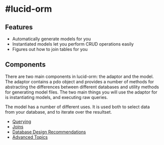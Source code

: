 #lucid-orm
=========

## Features
* Automatically generate models for you
* Instantiated models let you perform CRUD operations easily
* Figures out how to join tables for you

## Components
There are two main components in lucid-orm: the adaptor and the model. The adaptor contains a pdo object and provides a number of methods for abstracting the differences between different databases and utility methods for generating model files. The two main things you will use the adaptor for is instantiating models, and executing raw queries. 

The model has a number of different uses. It is used both to select data from your database, and to iterate over the resultset.

* [Querying](querying.md)
* [Joins](joins.md)
* [Database Design Recommendations](db_design.md)
* [Advanced Topics](advanced.md)